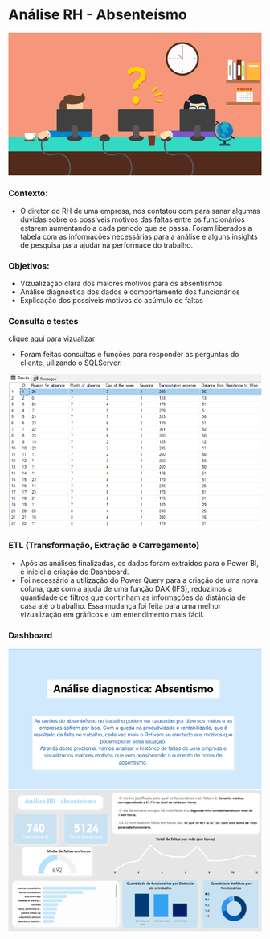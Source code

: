 # Análise RH - Absenteísmo
<img src="https://github.com/grazysmelo/Analise_RH/blob/main/Absenteismo.png?raw=true">

### Contexto:
- O diretor do RH de uma empresa, nos contatou com para sanar algumas dúvidas sobre os possíveis motivos das faltas entre os funcionários estarem aumentando
a cada período que se passa. Foram liberados a tabela com as informações necessárias para a análise e alguns insights de pesquisa para ajudar na performace do trabalho.

### Objetivos:
- Vizualização clara dos maiores motivos para os absentismos
- Análise diagnóstica dos dados e comportamento dos funcionários
- Explicação dos possíveis motivos do acúmulo de faltas

### Consulta e testes
[clique aqui para vizualizar](https://github.com/grazysmelo/Analise_RH/blob/main/consultas.sql)
- Foram feitas consultas e funções para responder as perguntas do cliente, uilizando o SQLServer.
<img src="https://github.com/grazysmelo/Analise_RH/blob/main/sql.png?raw=true">

### ETL (Transformação, Extração e Carregamento)
- Após as análises finalizadas, os dados foram extraidos para o Power BI, e iniciei a criação do Dashboard.
- Foi necessário a utilização do Power Query para a criação de uma nova coluna, que com a ajuda de uma função DAX (IFS), reduzimos
a quantidade de filtros que continham as informações da distância de casa até o trabalho. Essa mudança foi feita para uma melhor vizualização
em gráficos e um entendimento mais fácil.

### Dashboard
<img src="https://github.com/grazysmelo/Analise_RH/blob/main/capa%20dashboard.png?raw=true">
<img src="https://github.com/grazysmelo/Analise_RH/blob/main/Dashboard.png?raw=true">
